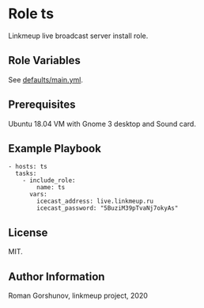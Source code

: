 Role ts
=========

Linkmeup live broadcast server install role.

Role Variables
--------------

See [defaults/main.yml](defaults/main.yml).

Prerequisites
-------------

Ubuntu 18.04 VM with Gnome 3 desktop and Sound card.

Example Playbook
----------------

    - hosts: ts
      tasks:
        - include_role:
            name: ts
          vars:
            icecast_address: live.linkmeup.ru
            icecast_password: "5BuziM39pTvaNj7okyAs"

License
-------

MIT.

Author Information
------------------

Roman Gorshunov, linkmeup project, 2020
